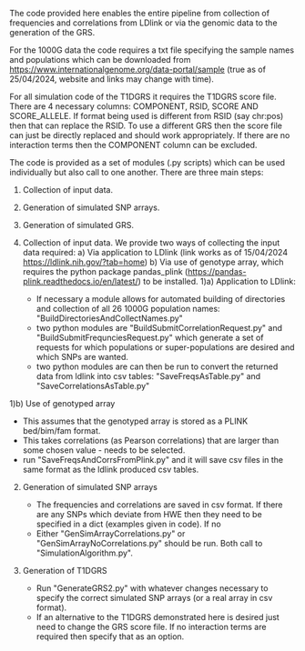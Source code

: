 The code provided here enables the entire pipeline from collection of frequencies and correlations from LDlink or via the genomic data to the generation of the GRS. 

For the 1000G data the code requires a txt file specifying the sample names and populations which can be downloaded from https://www.internationalgenome.org/data-portal/sample (true as of 25/04/2024, website and links may change with time).

For all simulation code of the T1DGRS it requires the T1DGRS score file. There are 4 necessary columns: COMPONENT, RSID, SCORE AND SCORE_ALLELE. If format being used is different from RSID (say chr:pos) then that can replace the RSID. To use a different GRS then the score file can just be directly replaced and should work appropriately. If there are no interaction terms then the COMPONENT column can be excluded.

The code is provided as a set of modules (.py scripts) which can be used individually but also call to one another. There are three main steps:
1) Collection of input data.
2) Generation of simulated SNP arrays.
3) Generation of simulated GRS.

1) Collection of input data.
We provide two ways of collecting the input data required:
a) Via application to LDlink (link works as of 15/04/2024 https://ldlink.nih.gov/?tab=home)
b) Via use of genotype array, which requires the python package pandas_plink (https://pandas-plink.readthedocs.io/en/latest/) to be installed.
1)a) Application to LDlink:
   - If necessary a module allows for automated building of directories and collection of all 26 1000G population names: "BuildDirectoriesAndCollectNames.py"
   - two python modules are "BuildSubmitCorrelationRequest.py" and "BuildSubmitFrequnciesRequest.py" which generate a set of requests for which populations or super-populations are desired and which SNPs are wanted. 
   - two python modules are can then be run to convert the returned data from ldlink into csv tables: "SaveFreqsAsTable.py" and "SaveCorrelationsAsTable.py"

1)b) Use of genotyped array
   - This assumes that the genotyped array is stored as a PLINK bed/bim/fam format.
   - This takes correlations (as Pearson correlations) that are larger than some chosen value - needs to be selected.
   - run "SaveFreqsAndCorrsFromPlink.py" and it will save csv files in the same format as the ldlink produced csv tables.

2) Generation of simulated SNP arrays
   - The frequencies and correlations are saved in csv format. If there are any SNPs which deviate from HWE then they need to be specified in a dict (examples given in code). If no
   - Either "GenSimArrayCorrelations.py" or "GenSimArrayNoCorrelations.py" should be run. Both call to "SimulationAlgorithm.py". 

3) Generation of T1DGRS
   - Run "GenerateGRS2.py" with whatever changes necessary to specify the correct simulated SNP arrays (or a real array in csv format).
   - If an alternative to the T1DGRS demonstrated here is desired just need to change the GRS score file. If no interaction terms are required then specify that as an option.

